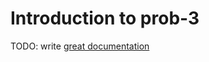# Introduction to prob-3

TODO: write [great documentation](http://jacobian.org/writing/what-to-write/)

